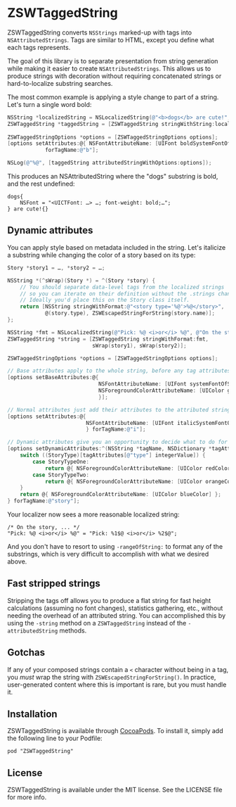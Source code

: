 # ZSWTaggedString

<!--[![CI Status](http://img.shields.io/travis/zacwest/ZSWTaggedString.svg?style=flat)](https://travis-ci.org/Zachary West/ZSWTaggedString)
[![Version](https://img.shields.io/cocoapods/v/ZSWTaggedString.svg?style=flat)](http://cocoadocs.org/docsets/ZSWTaggedString)
[![License](https://img.shields.io/cocoapods/l/ZSWTaggedString.svg?style=flat)](http://cocoadocs.org/docsets/ZSWTaggedString)
[![Platform](https://img.shields.io/cocoapods/p/ZSWTaggedString.svg?style=flat)](http://cocoadocs.org/docsets/ZSWTaggedString)-->

ZSWTaggedString converts `NSStrings` marked-up with tags into `NSAttributedStrings`. Tags are similar to HTML, except you define what each tags represents.

The goal of this library is to separate presentation from string generation while making it easier to create `NSAttributedStrings`. This allows us to produce strings with decoration without requiring concatenated strings or hard-to-localize substring searches.

The most common example is applying a style change to part of a string. Let's turn a single word bold:

```objective-c
NSString *localizedString = NSLocalizedString(@"<b>dogs</b> are cute!", nil);
ZSWTaggedString *taggedString = [ZSWTaggedString stringWithString:localizedString];
	
ZSWTaggedStringOptions *options = [ZSWTaggedStringOptions options];
[options setAttributes:@{ NSFontAttributeName: [UIFont boldSystemFontOfSize:18.0] }
			forTagName:@"b"];

NSLog(@"%@", [taggedString attributedStringWithOptions:options]);
```

This produces an NSAttributedString where the "dogs" substring is bold, and the rest undefined:

	dogs{
	    NSFont = "<UICTFont: …> …; font-weight: bold;…";
	} are cute!{}

## Dynamic attributes

You can apply style based on metadata included in the string. Let's italicize a substring while changing the color of a story based on its type:
	
```objective-c
Story *story1 = …, *story2 = …;

NSString *(^sWrap)(Story *) = ^(Story *story) {
    // You should separate data-level tags from the localized strings
    // so you can iterate on their definition without the .strings changing
    // Ideally you'd place this on the Story class itself.
    return [NSString stringWithFormat:@"<story type='%@'>%@</story>",
            @(story.type), ZSWEscapedStringForString(story.name)];
};

NSString *fmt = NSLocalizedString(@"Pick: %@ <i>or</i> %@", @"On the story, ...");
ZSWTaggedString *string = [ZSWTaggedString stringWithFormat:fmt,
                           sWrap(story1), sWrap(story2)];

ZSWTaggedStringOptions *options = [ZSWTaggedStringOptions options];

// Base attributes apply to the whole string, before any tag attributes.
[options setBaseAttributes:@{
                             NSFontAttributeName: [UIFont systemFontOfSize:14.0],
                             NSForegroundColorAttributeName: [UIColor grayColor]
                             }];

// Normal attributes just add their attributes to the attributed string.
[options setAttributes:@{
                         NSFontAttributeName: [UIFont italicSystemFontOfSize:14.0]
                         } forTagName:@"i"];

// Dynamic attributes give you an opportunity to decide what to do for each tag
[options setDynamicAttributes:^(NSString *tagName, NSDictionary *tagAttributes) {
    switch ((StoryType)[tagAttributes[@"type"] integerValue]) {
        case StoryTypeOne:
            return @{ NSForegroundColorAttributeName: [UIColor redColor] };
        case StoryTypeTwo:
            return @{ NSForegroundColorAttributeName: [UIColor orangeColor] };
    }
    return @{ NSForegroundColorAttributeName: [UIColor blueColor] };
} forTagName:@"story"];
```

Your localizer now sees a more reasonable localized string:

	/* On the story, ... */
	"Pick: %@ <i>or</i> %@" = "Pick: %1$@ <i>or</i> %2$@";

And you don't have to resort to using `-rangeOfString:` to format any of the substrings, which is very difficult to accomplish with what we desired above.

## Fast stripped strings

Stripping the tags off allows you to produce a flat string for fast height calculations (assuming no font changes), statistics gathering, etc., without needing the overhead of an attributed string. You can accomplished this by using the `-string` method on a `ZSWTaggedString` instead of the `-attributedString` methods.

## Gotchas

If any of your composed strings contain a `<` character without being in a tag, you _must_ wrap the string with `ZSWEscapedStringForString()`. In practice, user-generated content where this is important is rare, but you must handle it.


## Installation

ZSWTaggedString is available through [CocoaPods](http://cocoapods.org). To install it, simply add the following line to your Podfile:

	pod "ZSWTaggedString"

## License

ZSWTaggedString is available under the MIT license. See the LICENSE file for more info.
